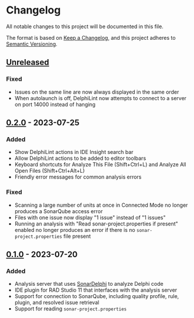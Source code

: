 # Changelog

All notable changes to this project will be documented in this file.

The format is based on [Keep a Changelog](https://keepachangelog.com/en/1.0.0/),
and this project adheres to [Semantic Versioning](https://semver.org/spec/v2.0.0.html).

## [Unreleased]

### Fixed

* Issues on the same line are now always displayed in the same order
* When autolaunch is off, DelphiLint now attempts to connect to a server on port 14000 instead of hanging

## [0.2.0] - 2023-07-25

### Added

* Show DelphiLint actions in IDE Insight search bar
* Allow DelphiLint actions to be added to editor toolbars
* Keyboard shortcuts for Analyze This File (Shift+Ctrl+L) and Analyze All Open Files (Shift+Ctrl+Alt+L)
* Friendly error messages for common analysis errors

### Fixed

* Scanning a large number of units at once in Connected Mode no longer produces a SonarQube access error
* Files with one issue now display "1 issue" instead of "1 issues"
* Running an analysis with "Read sonar-project.properties if present" enabled no longer produces an error
  if there is no `sonar-project.properties` file present

## [0.1.0] - 2023-07-20

### Added

* Analysis server that uses [SonarDelphi](https://github.com/Integrated-Application-Development/sonar-delphi)
  to analyze Delphi code
* IDE plugin for RAD Studio 11 that interfaces with the analysis server
* Support for connection to SonarQube, including quality profile, rule, plugin, and
  resolved issue retrieval
* Support for reading `sonar-project.properties`

[unreleased]: https://github.com/Integrated-Application-Development/delphilint/compare/v0.1.0...HEAD
[0.2.0]: https://github.com/Integrated-Application-Development/delphilint/compare/v0.1.0...v0.2.0
[0.1.0]: https://github.com/Integrated-Application-Development/delphilint/releases/tag/v0.1.0